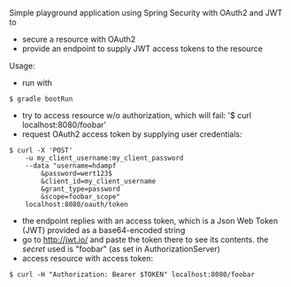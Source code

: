 Simple playground application using Spring Security with OAuth2 and JWT to
* secure a resource with OAuth2
* provide an endpoint to supply JWT access tokens to the resource

Usage:

* run with
```
$ gradle bootRun
```
* try to access resource w/o authorization, which will fail: '$ curl localhost:8080/foobar'
* request OAuth2 access token by supplying user credentials:
```
$ curl -X 'POST'
    -u my_client_username:my_client_password
    --data "username=hdampf
        &password=wert123$
        &client_id=my_client_username
        &grant_type=password
        &scope=foobar_scope"
    localhost:8080/oauth/token

```
* the endpoint replies with an access token, which is a Json Web Token (JWT) provided as a base64-encoded string
* go to http://jwt.io/ and paste the token there to see its contents. the _secret_ used is "foobar" (as set in AuthorizationServer)
* access resource with access token:
```
$ curl -H "Authorization: Bearer $TOKEN" localhost:8080/foobar
```

